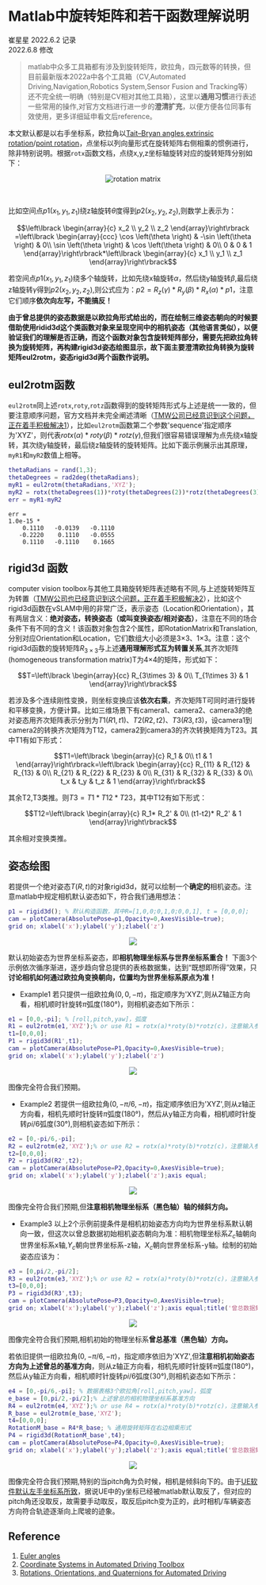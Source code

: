 # Matlab中旋转矩阵和若干函数理解说明
崔星星 2022.6.2 记录<br>
2022.6.8 修改<br>

>matlab中众多工具箱都有涉及到旋转矩阵，欧拉角，四元数等的转换，但目前最新版本2022a中各个工具箱（CV,Automated Driving,Navigation,Robotics System,Sensor Fusion and Tracking等）还不完全统一明确（特别是CV相对其他工具箱），这里以**通用习惯**进行表述一些常用的操作,对官方文档进行进一步的**澄清扩充**，以便方便各位同事有效使用，更多详细延申看文后reference。

本文默认都是以右手坐标系，欧拉角以[Tait–Bryan angles,extrinsic rotation](https://en.wikipedia.org/wiki/Euler_angles#Conventions_by_extrinsic_rotations)/[point rotation](https://ww2.mathworks.cn/help/driving/ref/quaternion.html?s_tid=doc_ta#mw_9c239f4e-9f4d-4cc5-9f00-ed1f59f90c4f)，点坐标以列向量形式在旋转矩阵右侧相乘的惯例进行，除非特别说明。根据`rotx`函数文档，点绕x,y,z坐标轴旋转对应的旋转矩阵分别如下：<br>
<center>

![rotation matrix](images/Rotation_matrix.png)
</center><br>

比如空间点$p1(x_1,y_1,z_1)$绕z轴旋转$\theta$度得到$p2(x_2,y_2,z_2)$,则数学上表示为：<br>

$$\left\lbrack \begin{array}{c}
x_2 \\
y_2 \\
z_2 
\end{array}\right\rbrack =\left\lbrack \begin{array}{ccc}
\cos \left(\theta \right) & -\sin \left(\theta \right) & 0\\
\sin \left(\theta \right) & \cos \left(\theta \right) & 0\\
0 & 0 & 1
\end{array}\right\rbrack*\left\lbrack \begin{array}{c}
x_1 \\
y_1 \\
z_1 
\end{array}\right\rbrack$$


若空间点$p1(x_1,y_1,z_1)$绕多个轴旋转，比如先绕x轴旋转$\alpha$，然后绕y轴旋转$\beta$,最后绕z轴旋转$\gamma$得到$p2(x_2,y_2,z_2)$,则公式应为：$p2 = R_z(\gamma)*R_y(\beta)*R_x(\alpha)*p1$，注意它们顺序**依次向左写，不能搞反！**

**由于曾总提供的姿态数据是以欧拉角形式给出的，而在绘制三维姿态朝向的时候要借助使用ridid3d这个类函数对象来呈现空间中的相机姿态（其他语言类似），以便验证我们的理解是否正确，而这个函数对象包含旋转矩阵部分，需要先把欧拉角转换为旋转矩阵，再构建rigid3d姿态绘图显示，故下面主要澄清欧拉角转换为旋转矩阵eul2rotm，姿态rigid3d两个函数作说明。**
## eul2rotm函数
`eul2rotm`同上述`rotx`,`roty`,`rotz`函数得到的旋转矩阵形式与上述是统一一致的，但要注意顺序问题，官方文档并未完全阐述清晰（[TMW公司已经意识到这个问题，正在着手积极解决1](https://ww2.mathworks.cn/matlabcentral/answers/1716235-why-point-correspondence-to-rotation-matrix-calculation-is-not-my-expected#comment_2151905)），比如`eul2rotm`函数第二个参数'sequence'指定顺序为'XYZ'，则代表$rotx(\alpha)*roty(\beta)*rotz(\gamma)$,但我们很容易错误理解为点先绕x轴旋转，其次绕y轴旋转，最后绕z轴旋转的旋转矩阵。比如下面示例展示出其原理，`myR1`和`myR2`数值上相等。
```matlab
thetaRadians = rand(1,3);
thetaDegrees = rad2deg(thetaRadians);
myR1 = eul2rotm(thetaRadians,'XYZ');
myR2 = rotx(thetaDegrees(1))*roty(thetaDegrees(2))*rotz(thetaDegrees(3));
err = myR1-myR2
```
```text
err =
1.0e-15 *
    0.1110   -0.0139   -0.1110
   -0.2220    0.1110   -0.0555
    0.1110   -0.1110    0.1665
```

## rigid3d 函数
computer vision toolbox与其他工具箱旋转矩阵表述略有不同,与上述旋转矩阵互为转置（[TMW公司也已经意识到这个问题，正在着手积极解决2](https://ww2.mathworks.cn/matlabcentral/answers/1720045-how-to-get-the-relative-camera-pose-to-another-camera-pose#answer_964925)），比如这个rigid3d函数在vSLAM中用的非常广泛，表示姿态（Location和Orientation），其有两层含义：**绝对姿态，转换姿态（或叫变换姿态/相对姿态）**，注意在不同的场合条件下有不同的含义！该函数对象包含2个属性，即RotationMatrix和Translation,分别对应Orientation和Location，它们数组大小必须是3×3、1×3。注意：这个rigid3d函数的旋转矩阵$R_{3\times 3}$与上述**通用理解形式互为转置关系**,其齐次矩阵(homogeneous transformation matrix)T为4×4的矩阵，形式如下：<br>

$$T=\left\lbrack \begin{array}{cc}
R_{3\times 3}  & 0\\
T_{1\times 3}  & 1
\end{array}\right\rbrack$$


若涉及多个连续刚性变换，则坐标变换应该**依次右乘**，齐次矩阵T可同时进行旋转和平移变换，方便计算。比如三维场景下有camera1、camera2、camera3的绝对姿态用齐次矩阵表示分别为$T1(R1,t1)、T2(R2,t2)、T3(R3,t3)$，设camera1到camera2的转换齐次矩阵为T12，camera2到camera3的齐次转换矩阵为T23。其中T1有如下形式：<br>

$$T1=\left\lbrack \begin{array}{c}
R_1 & 0\\
t1  & 1
\end{array}\right\rbrack=\left\lbrack \begin{array}{cc} 
R_{11}  & R_{12}  & R_{13} & 0\\
R_{21}  & R_{22}  & R_{23} & 0\\
R_{31}  & R_{32}  & R_{33} & 0\\
t_x  & t_y  & t_z  & 1
\end{array}\right\rbrack$$


其余T2,T3类推。则$T3=T1*T12*T23$，其中T12有如下形式：<br>

$$T12=\left\lbrack \begin{array}{c}
R_1* R_2' & 0\\
(t1-t2)* R_2'  & 1
\end{array}\right\rbrack$$


其余相对变换类推。

## 姿态绘图
若提供一个绝对姿态$T(R,t)$的对象rigid3d，就可以绘制一个**确定的**相机姿态。注意matlab中规定相机默认姿态如下，符合我们通用想法：<br>

```matlab
p1 = rigid3d(); % 默认构造函数，其中R=[1,0,0;0,1,0;0,0,1], t = [0,0,0];
cam = plotCamera(AbsolutePose=p1,Opacity=0,AxesVisible=true);
grid on; xlabel('x');ylabel('y');zlabel('z')
```
<p align="center">
  <img src="images/cameraP.jpg" />
</p>


默认初始姿态为世界坐标系姿态，即**相机物理坐标系与世界坐标系重合！**
下面3个示例依次循序渐进，逐步趋向曾总提供的表格数据集，达到“既想即所得”效果，只**讨论相机如何通过欧拉角变换朝向，位置均为世界坐标系原点为准！**
- Example1
若只提供一组欧拉角$(0,0,-\pi)$，指定顺序为'XYZ',则从Z轴正方向看，相机顺时针旋转$\pi$弧度(180°)，则相机姿态如下所示：
```matlab
e1 = [0,0,-pi]; % [roll,pitch,yaw]，弧度
R1 = eul2rotm(e1,'XYZ');% or use R1 = rotx(a)*roty(b)*rotz(c)，注意输入参数为角度,先绕Z，其次绕Y，最后绕X轴！
t1=[0,0,0];
P1 = rigid3d(R1',t1);
cam = plotCamera(AbsolutePose=P1,Opacity=0,AxesVisible=true);
grid on; xlabel('x');ylabel('y');zlabel('z')
```
<p align="center">
  <img src="images/cameraP1.jpg" />
</p>

图像完全符合我们预期。
- Example2
若提供一组欧拉角$(0,-\pi/6,-\pi)$，指定顺序依旧为'XYZ',则从z轴正方向看，相机先顺时针旋转$\pi$弧度(180°)，然后从y轴正方向看，相机顺时针旋转$pi/6$弧度(30°),则相机姿态如下所示：
```matlab
e2 = [0,-pi/6,-pi];
R2 = eul2rotm(e2,'XYZ');% or use R2 = rotx(a)*roty(b)*rotz(c)，注意输入参数为角度,先绕Z，其次绕Y，最后绕X轴！
t2=[0,0,0];
P2 = rigid3d(R2',t2);
cam = plotCamera(AbsolutePose=P2,Opacity=0,AxesVisible=true);
grid on; xlabel('x');ylabel('y');zlabel('z');axis equal;
```
<p align="center">
  <img src="images/cameraP2.jpg" />
</p>

图像完全符合我们预期,但**注意相机物理坐标系（黑色轴）轴的倾斜方向。**
- Example3
以上2个示例前提条件是相机初始姿态方向均为世界坐标系默认朝向一致，但这次以曾总数据初始相机姿态朝向为准：相机物理坐标系$Z_c$轴朝向世界坐标系x轴,$Y_c$朝向世界坐标系-z轴，$X_c$朝向世界坐标系-y轴。绘制的初始姿态应该为：
```matlab
e3 = [0,pi/2,-pi/2];
R3 = eul2rotm(e3,'XYZ');% or use R2 = rotx(a)*roty(b)*rotz(c)，注意输入参数为角度,先绕Z，其次绕Y，最后绕X轴！
t3=[0,0,0];
P3 = rigid3d(R3',t3);
cam = plotCamera(AbsolutePose=P3,Opacity=0,AxesVisible=true);
grid on; xlabel('x');ylabel('y');zlabel('z');axis equal;title('曾总数据集相机初始姿态基准')
```
<p align="center">
  <img src="images/cameraP_init.jpg" />
</p>

图像完全符合我们预期,相机初始的物理坐标系**曾总基准（黑色轴）方向。**

若依旧提供一组欧拉角$(0,-\pi/6,-\pi)$，指定顺序依旧为'XYZ',但**注意相机初始姿态方向为上述曾总的基准方向**，则从z轴正方向看，相机先顺时针旋转$\pi$弧度(180°)，然后从y轴正方向看，相机顺时针旋转$pi/6$弧度(30°),则相机姿态如下所示：
```matlab
e4 = [0,-pi/6,-pi]; % 数据表格3个欧拉角[roll,pitch,yaw]，弧度
e_base = [0,pi/2,-pi/2];% 上述曾总的相机物理坐标系基准方向
R4 = eul2rotm(e4,'XYZ');% or use R4 = rotx(a)*roty(b)*rotz(c)，注意输入参数为角度,先绕Z，其次绕Y，最后绕X轴！
R_base = eul2rotm(e_base,'XYZ');
t4=[0,0,0];
RotationM_base = R4*R_base; % 通用旋转矩阵在右边相乘形式
P4 = rigid3d(RotationM_base',t4);
cam = plotCamera(AbsolutePose=P4,Opacity=0,AxesVisible=true);
grid on; xlabel('x');ylabel('y');zlabel('z');axis equal;title('曾总数据集相机姿态绘图')
```
<p align="center">
  <img src="images/cameraP_zeng.jpg" />
</p>

图像完全符合我们预期,特别的当pitch角为负时候，相机是倾斜向下的。由于[UE软件默认左手坐标系所致](https://ww2.mathworks.cn/help/driving/ug/coordinate-systems-for-3d-simulation-in-automated-driving-toolbox.html)，据说UE中的y坐标已经被matlab默认取反了，但对应的pitch角还没取反，故需要手动取反，取反后pitch变为正的，此时相机/车辆姿态方向符合轨迹逐渐向上爬坡的迹象。

## Reference
1. [Euler angles](https://en.wikipedia.org/wiki/Euler_angles#Conventions_by_extrinsic_rotation)
1. [Coordinate Systems in Automated Driving Toolbox](https://ww2.mathworks.cn/help/driving/ug/coordinate-systems.html)
1. [Rotations, Orientations, and Quaternions for Automated Driving](https://ww2.mathworks.cn/help/driving/ug/rotations-using-quaternions-in-automated-driving.html)




